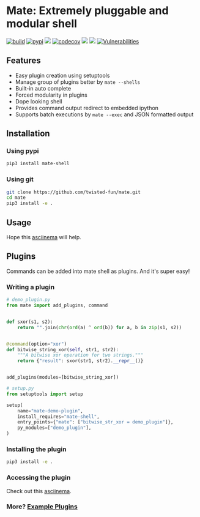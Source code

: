 # Mate: Extremely pluggable and modular shell
[![build](https://github.com/twisted-fun/mate/actions/workflows/python-package.yml/badge.svg)](https://github.com/twisted-fun/mate/actions/workflows/python-package.yml)
[![pypi](https://img.shields.io/pypi/v/mate-shell?logo=pypi)](https://pypi.org/project/mate-shell/)
[![](https://img.shields.io/github/license/twisted-fun/mate?logo=github)](https://github.com/twisted-fun/mate/blob/master/LICENSE)
[![codecov](https://codecov.io/gh/twisted-fun/mate/branch/master/graph/badge.svg?token=AIQF2UVD8B)](https://codecov.io/gh/twisted-fun/mate)
[![](https://img.shields.io/github/last-commit/twisted-fun/mate?logo=github)](https://github.com/twisted-fun/mate/commits/master)
[![](https://img.shields.io/badge/sentry-active-brightgreen)](https://sentry.io/organizations/r00t3r/projects/)
[![Vulnerabilities](https://sonarcloud.io/api/project_badges/measure?project=twisted-fun_mate&metric=vulnerabilities)](https://sonarcloud.io/dashboard?id=twisted-fun_mate)
## Features
- Easy plugin creation using setuptools
- Manage group of plugins better by `mate --shells`
- Built-in auto complete
- Forced modularity in plugins
- Dope looking shell
- Provides command output redirect to embedded ipython
- Supports batch executions by `mate --exec` and JSON formatted output

## Installation
### Using pypi
```bash
pip3 install mate-shell
```
### Using git
```bash
git clone https://github.com/twisted-fun/mate.git
cd mate
pip3 install -e .
```

## Usage
Hope this [asciinema](https://asciinema.org/a/CcOaU2HRsYV27iCUmMEFygyJQ) will help.

## Plugins
Commands can be added into mate shell as plugins. And it's super easy!
### Writing a plugin
```python
# demo_plugin.py
from mate import add_plugins, command


def sxor(s1, s2):
    return "".join(chr(ord(a) ^ ord(b)) for a, b in zip(s1, s2))


@command(option="xor")
def bitwise_string_xor(self, str1, str2):
    """A bitwise xor operation for two strings."""
    return {"result": sxor(str1, str2).__repr__()}


add_plugins(modules=[bitwise_string_xor])
```
```python
# setup.py
from setuptools import setup

setup(
    name="mate-demo-plugin",
    install_requires="mate-shell",
    entry_points={"mate": ["bitwise_str_xor = demo_plugin"]},
    py_modules=["demo_plugin"],
)
```

### Installing the plugin
```bash
pip3 install -e .
```

### Accessing the plugin
Check out this [asciinema](https://asciinema.org/a/Q46B1et1VTUwwczTJAhgoyk3y).

### More? [Example Plugins](https://github.com/twisted-fun/mate-infosec-plugins)
